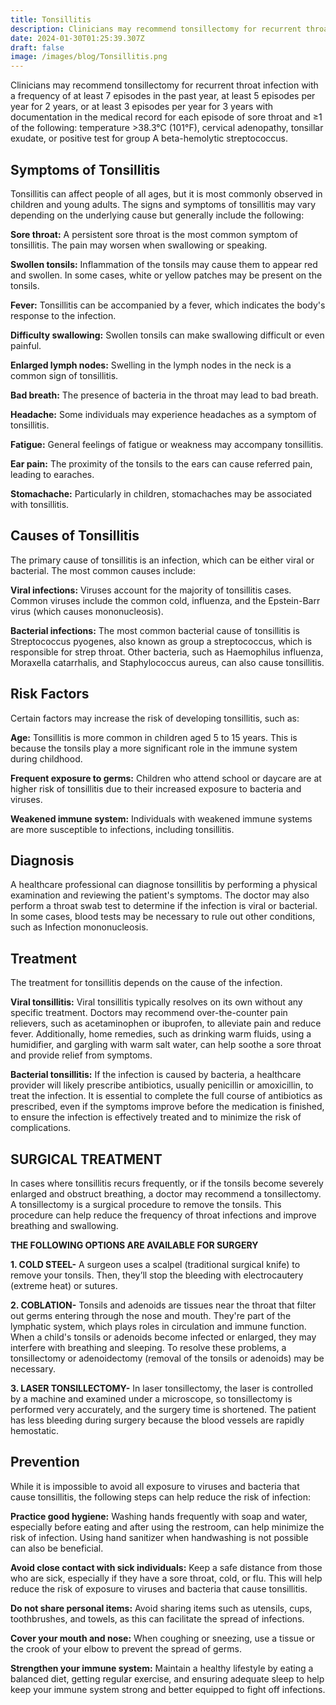 ```yaml
---
title: Tonsillitis
description: Clinicians may recommend tonsillectomy for recurrent throat infection with a frequency of at least 7 episodes in the past year,...
date: 2024-01-30T01:25:39.307Z
draft: false
image: /images/blog/Tonsillitis.png
---
```


Clinicians may recommend tonsillectomy for recurrent throat infection with a frequency of at least 7 episodes in the past year, at least 5 episodes per year for 2 years, or at least 3 episodes per year for 3 years with documentation in the medical record for each episode of sore throat and ≥1 of the following: temperature >38.3°C (101°F), cervical adenopathy, tonsillar exudate, or positive test for group A beta-hemolytic streptococcus.

## Symptoms of Tonsillitis

Tonsillitis can affect people of all ages, but it is most commonly observed in children and young adults. The signs and symptoms of tonsillitis may vary depending on the underlying cause but generally include the following:

**Sore throat:** A persistent sore throat is the most common symptom of tonsillitis. The pain may worsen when swallowing or speaking.

**Swollen tonsils:** Inflammation of the tonsils may cause them to appear red and swollen. In some cases, white or yellow patches may be present on the tonsils.

**Fever:** Tonsillitis can be accompanied by a fever, which indicates the body's response to the infection.

**Difficulty swallowing:** Swollen tonsils can make swallowing difficult or even painful.

**Enlarged lymph nodes:** Swelling in the lymph nodes in the neck is a common sign of tonsillitis.

**Bad breath:** The presence of bacteria in the throat may lead to bad breath.

**Headache:** Some individuals may experience headaches as a symptom of tonsillitis.

**Fatigue:** General feelings of fatigue or weakness may accompany tonsillitis.

**Ear pain:** The proximity of the tonsils to the ears can cause referred pain, leading to earaches.

**Stomachache:** Particularly in children, stomachaches may be associated with tonsillitis.


## Causes of Tonsillitis

The primary cause of tonsillitis is an infection, which can be either viral or bacterial. The most common causes include:

**Viral infections:** Viruses account for the majority of tonsillitis cases. Common viruses include the common cold, influenza, and the Epstein-Barr virus (which causes mononucleosis).

**Bacterial infections:** The most common bacterial cause of tonsillitis is Streptococcus pyogenes, also known as group a streptococcus, which is responsible for strep throat. Other bacteria, such as Haemophilus influenza, Moraxella catarrhalis, and Staphylococcus aureus, can also cause tonsillitis.


## Risk Factors

Certain factors may increase the risk of developing tonsillitis, such as:

**Age:** Tonsillitis is more common in children aged 5 to 15 years. This is because the tonsils play a more significant role in the immune system during childhood.

**Frequent exposure to germs:** Children who attend school or daycare are at higher risk of tonsillitis due to their increased exposure to bacteria and viruses.

**Weakened immune system:** Individuals with weakened immune systems are more susceptible to infections, including tonsillitis.


## Diagnosis

A healthcare professional can diagnose tonsillitis by performing a physical examination and reviewing the patient's symptoms. The doctor may also perform a throat swab test to determine if the infection is viral or bacterial. In some cases, blood tests may be necessary to rule out other conditions, such as Infection mononucleosis.


## Treatment

The treatment for tonsillitis depends on the cause of the infection.

**Viral tonsillitis:** Viral tonsillitis typically resolves on its own without any specific treatment. Doctors may recommend over-the-counter pain relievers, such as acetaminophen or ibuprofen, to alleviate pain and reduce fever. Additionally, home remedies, such as drinking warm fluids, using a humidifier, and gargling with warm salt water, can help soothe a sore throat and provide relief from symptoms.

**Bacterial tonsillitis:** If the infection is caused by bacteria, a healthcare provider will likely prescribe antibiotics, usually penicillin or amoxicillin, to treat the infection. It is essential to complete the full course of antibiotics as prescribed, even if the symptoms improve before the medication is finished, to ensure the infection is effectively treated and to minimize the risk of complications.

## SURGICAL TREATMENT

In cases where tonsillitis recurs frequently, or if the tonsils become severely enlarged and obstruct breathing, a doctor may recommend a tonsillectomy. A tonsillectomy is a surgical procedure to remove the tonsils. This procedure can help reduce the frequency of throat infections and improve breathing and swallowing.

**THE FOLLOWING OPTIONS ARE AVAILABLE FOR SURGERY**

**1. COLD STEEL-** A surgeon uses a scalpel (traditional surgical knife) to remove your tonsils. Then, they’ll stop the bleeding with electrocautery (extreme heat) or sutures.

**2. COBLATION-** Tonsils and adenoids are tissues near the throat that filter out germs entering through the nose and mouth. They're part of the lymphatic system, which plays roles in circulation and immune function. When a child's tonsils or adenoids become infected or enlarged, they may interfere with breathing and sleeping. To resolve these problems, a tonsillectomy or adenoidectomy (removal of the tonsils or adenoids) may be necessary.

**3. LASER TONSILLECTOMY-** In laser tonsillectomy, the laser is controlled by a machine and examined under a microscope, so tonsillectomy is performed very accurately, and the surgery time is shortened. The patient has less bleeding during surgery because the blood vessels are rapidly hemostatic.

## Prevention

While it is impossible to avoid all exposure to viruses and bacteria that cause tonsillitis, the following steps can help reduce the risk of infection:

**Practice good hygiene:** Washing hands frequently with soap and water, especially before eating and after using the restroom, can help minimize the risk of infection. Using hand sanitizer when handwashing is not possible can also be beneficial.

**Avoid close contact with sick individuals:** Keep a safe distance from those who are sick, especially if they have a sore throat, cold, or flu. This will help reduce the risk of exposure to viruses and bacteria that cause tonsillitis.

**Do not share personal items:** Avoid sharing items such as utensils, cups, toothbrushes, and towels, as this can facilitate the spread of infections.

**Cover your mouth and nose:** When coughing or sneezing, use a tissue or the crook of your elbow to prevent the spread of germs.

**Strengthen your immune system:** Maintain a healthy lifestyle by eating a balanced diet, getting regular exercise, and ensuring adequate sleep to help keep your immune system strong and better equipped to fight off infections.